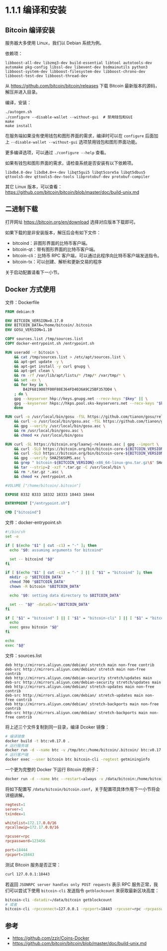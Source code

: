 # 1.1.1 编译和安装

## Bitcoin 编译安装

服务器大多使用 Linux，我们以 Debian 系统为例。

依赖项：
```
libboost-all-dev libzmq3-dev build-essential libtool autotools-dev automake pkg-config libssl-dev libevent-dev bsdmainutils python3 libboost-system-dev libboost-filesystem-dev libboost-chrono-dev libboost-test-dev libboost-thread-dev
```

从 https://github.com/bitcoin/bitcoin/releases 下载 Bitcoin 最新版本的源码，解压并进入目录。

编译，安装：
```
./autogen.sh
./configure --disable-wallet --without-gui  # 禁用钱包和GUI
make
make install
```

在服务端如果没有使用钱包和图形界面的需求，编译时可以在 `configure` 后面加上 `--disable-wallet --without-gui` 选项禁用钱包和图形界面功能。

更多编译选项，可以通过 `./configure --help` 查看。

如果有钱包和图形界面的需求，请检查系统是否安装有以下依赖项。

```
libdb4.8-dev libdb4.8++-dev libqt5gui5 libqt5core5a libqt5dbus5 qttools5-dev qttools5-dev-tools libprotobuf-dev protobuf-compiler
```

其它 Linux 版本，可以查看：https://github.com/bitcoin/bitcoin/blob/master/doc/build-unix.md

## 二进制下载

打开网址 https://bitcoin.org/en/download 选择对应版本下载即可。

如果下载的是非安装版本，解压后会有如下文件：

 - bitcoind：非图形界面的比特币客户端。
 - bitcoin-qt：带有图形界面的比特币客户端。
 - bitcoin-cli：比特币 RPC 客户端，可以通过此程序向比特币客户端发送指令。
 - bitcoin-tx：可以创建、解析和更新交易的程序

关于启动配置请看下一小节。

## Docker 方式使用

文件：Dockerfile
```dockerfile
FROM debian:9

ENV BITCOIN_VERSION=0.17.0
ENV BITCOIN_DATA=/home/bitcoin/.bitcoin
ENV GOSU_VERSION=1.10

COPY sources.list /tmp/sources.list
COPY docker-entrypoint.sh /entrypoint.sh

RUN useradd -r bitcoin \
    && cat /tmp/sources.list > /etc/apt/sources.list \
    && apt-get update -y \
    && apt-get install -y curl gnupg \
    && apt-get clean \
    && rm -rf /var/lib/apt/lists/* /tmp/* /var/tmp/* \
    && set -ex \
    && for key in \
        B42F6819007F00F88E364FD4036A9C25BF357DD4 \
    ; do \
    gpg --keyserver hkp://keys.gnupg.net --recv-keys "$key" || \
    gpg --keyserver hkps://hkps.pool.sks-keyservers.net --recv-keys "$key"; \
    done

RUN curl -o /usr/local/bin/gosu -fSL https://github.com/tianon/gosu/releases/download/${GOSU_VERSION}/gosu-$(dpkg --print-architecture) \
    && curl -o /usr/local/bin/gosu.asc -fSL https://github.com/tianon/gosu/releases/download/${GOSU_VERSION}/gosu-$(dpkg --print-architecture).asc \
    && gpg --verify /usr/local/bin/gosu.asc \
    && rm /usr/local/bin/gosu.asc \
    && chmod +x /usr/local/bin/gosu

RUN curl -SL https://bitcoin.org/laanwj-releases.asc | gpg --import \
    && curl -SLO https://bitcoin.org/bin/bitcoin-core-${BITCOIN_VERSION}/SHA256SUMS.asc \
    && curl -SLO https://bitcoin.org/bin/bitcoin-core-${BITCOIN_VERSION}/bitcoin-${BITCOIN_VERSION}-x86_64-linux-gnu.tar.gz \
    && gpg --verify SHA256SUMS.asc \
    && grep " bitcoin-${BITCOIN_VERSION}-x86_64-linux-gnu.tar.gz\$" SHA256SUMS.asc | sha256sum -c - \
    && tar --strip=2 -xzf *.tar.gz -C /usr/local/bin \
    && rm *.tar.gz *.asc \
    && chmod +x /entrypoint.sh

#VOLUME ["/home/bitcoin/.bitcoin"]

EXPOSE 8332 8333 18332 18333 18443 18444

ENTRYPOINT ["/entrypoint.sh"]

CMD ["bitcoind"]
```

文件：docker-entrypoint.sh
```bash
#!/bin/sh
set -e

if [ $(echo "$1" | cut -c1) = "-" ]; then
  echo "$0: assuming arguments for bitcoind"

  set -- bitcoind "$@"
fi

if [ $(echo "$1" | cut -c1) = "-" ] || [ "$1" = "bitcoind" ]; then
  mkdir -p "$BITCOIN_DATA"
  chmod 700 "$BITCOIN_DATA"
  chown -R bitcoin "$BITCOIN_DATA"

  echo "$0: setting data directory to $BITCOIN_DATA"

  set -- "$@" -datadir="$BITCOIN_DATA"
fi

if [ "$1" = "bitcoind" ] || [ "$1" = "bitcoin-cli" ] || [ "$1" = "bitcoin-tx" ]; then
  echo
  exec gosu bitcoin "$@"
fi

echo
exec "$@"
```

文件：sources.list
```
deb http://mirrors.aliyun.com/debian/ stretch main non-free contrib
deb-src http://mirrors.aliyun.com/debian/ stretch main non-free contrib
deb http://mirrors.aliyun.com/debian-security stretch/updates main
deb-src http://mirrors.aliyun.com/debian-security stretch/updates main
deb http://mirrors.aliyun.com/debian/ stretch-updates main non-free contrib
deb-src http://mirrors.aliyun.com/debian/ stretch-updates main non-free contrib
deb http://mirrors.aliyun.com/debian/ stretch-backports main non-free contrib
deb-src http://mirrors.aliyun.com/debian/ stretch-backports main non-free contrib
```

将上述三个文件复制到同一目录，编译 Dcoker 镜像：

```bash
# 编译镜像
docker build -t btc:v0.17.0 .
# 运行服务端
docker run -d --name btc -v /tmp/btc:/home/bitcoin/.bitcoin/ btc:v0.17.0 -regtest=1
# 运行客户端
docker exec --user bitcoin btc bitcoin-cli -regtest getmininginfo
```

一个更为完整的 Docker 下运行 Bitcoin 的例子：
```bash
docker run -d --name btc --restart=always -v /data/bitcoin:/home/bitcoin/.bitcoin/ -p 18443:18443 -p 18444:18444 btc:v0.17.0
```

将如下配置写 `/data/bitcoin/bitcoin.conf`，关于配置项具体作用下一小节将会详细讲解。
```conf
regtest=1
server=1
txindex=1

whitelist=172.17.0.0/16
rpcallowip=172.17.0.0/16

rpcuser=rpc
rpcpassword=123456

port=18444
rpcport=18443
```

测试 Bitcoin 服务是否正常：
```bash
curl 127.0.0.1:18443
```

若返回 `JSONRPC server handles only POST requests` 表示 RPC 服务正常，我们可以尝试下使用 `bitcoin-cli` 发送指令 `getblockcount` 来获取最新区块高度：

```bash
bitcoin-cli -datadir=/data/bitcoin getblockcount
# 或者
bitcoin-cli -rpcconnect=127.0.0.1 -rpcport=18443 -rpcuser=rpc -rpcpassword=123456 getblockcount
```

## 参考
 - https://github.com/zzir/Coins-Docker
 - https://github.com/bitcoin/bitcoin/blob/master/doc/build-unix.md